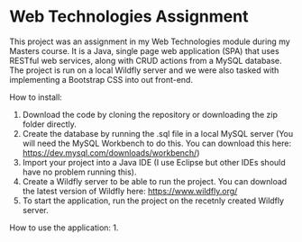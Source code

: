 # Web Technologies Assignment

This project was an assignment in my Web Technologies module during my Masters course. It is a Java, single page web application (SPA) that uses RESTful web services, along with CRUD actions from a MySQL database. The project is run on a local Wildfly server and we were also tasked with implementing a Bootstrap CSS into out front-end.

How to install:
1. Download the code by cloning the repository or downloading the zip folder directly.
2. Create the database by running the .sql file in a local MySQL server (You will need the MySQL Workbench to do this. You can download this here: https://dev.mysql.com/downloads/workbench/)
3. Import your project into a Java IDE (I use Eclipse but other IDEs should have no problem running this).
4. Create a Wildfly server to be able to run the project. You can download the latest version of Wildfly here: https://www.wildfly.org/
5. To start the application, run the project on the recetnly created Wildfly server.

How to use the application:
1. 
